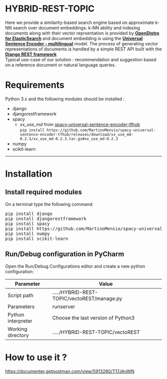 # HYBRID-REST-TOPIC
Here we provide a similarity-based search engine based on approximate k-NN search over document embeddings. k-NN ability and indexing documents along with their vector reprsentation is provided by [**OpenDistro for ElasticSearch**](https://opendistro.github.io/for-elasticsearch/) and document embedding is using the [**Universal Sentence Encoder - multilingual**](https://tfhub.dev/google/universal-sentence-encoder-multilingual/3) model. 
The process of generating vector representations of documents is handled by a simple REST API built with the [**Django REST framework**](https://www.django-rest-framework.org/)  
Typical use-case of our solution : recommendation and suggestion based on a reference document or natural language queries.


# Requirements
Python 3.x and the following modules should be installed :
- django
- djangorestframework
- spacy
  - *xx_use_md* from [spacy-universal-sentence-encoder-tfhub](https://spacy.io/universe/project/spacy-universal-sentence-encoder)  
`pip install https://github.com/MartinoMensio/spacy-universal-sentence-encoder-tfhub/releases/download/xx_use_md-0.2.3/xx_use_md-0.2.3.tar.gz#xx_use_md-0.2.3`
- numpy
- scikit-learn

---

# Installation

## Install required modules
On a terminal type the following command:

<pre>
pip install django
pip install djangorestframework
pip install spacy
pip install https://github.com/MartinoMensio/spacy-universal-sentence-encoder-tfhub/releases/download/xx_use_md-0.2.3/xx_use_md-0.2.3.tar.gz#xx_use_md-0.2.3
pip install numpy
pip install scikit-learn
</pre>

## Run/Debug configuration in PyCharm
Open the Run/Debug Configurations editor and create a new python configuration:

| Parameter          |      Value                                     |
|--------------------|------------------------------------------------|
| Script path        | ...../HYBRID-REST-TOPIC/vectoREST/manage.py    |
| Parameters         | runserver                                      |
| Python interpreter | Choose the last version of Python3             |
| Working directory  | ...../HYBRID-REST-TOPIC/vectoREST              |


# How to use it ?
https://documenter.getpostman.com/view/5913280/T17JAnWN
